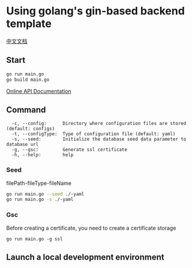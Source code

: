 # Using golang's gin-based backend template


[中文文档](./README-CN.md)
## Start

```sh
go run main.go
go build main.go
```

[Online API Documentation](https://www.apifox.cn/apidoc/project-2379970/api-65717385)


## Command

```
  -c, --config:      Directory where configuration files are stored (default: configs)
  -t, --configType:  Type of configuration file (default: yaml)
  -s, --seed:        Initialize the database seed data parameter to database url
  -g, --gsc:         Generate ssl certificate
  -h, --help:        help
```

### Seed
filePath-fileType-fileName
```sh
go run main.go --seed ./-yaml
go run main.go -s ./-yaml
```

### Gsc
Before creating a certificate, you need to create a certificate storage
```
go run main.go -g ssl
```
## Launch a local development environment
